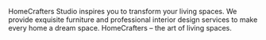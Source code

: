 HomeCrafters Studio inspires you to transform your living spaces. We provide exquisite furniture and professional interior design services to make every home a dream space. HomeCrafters – the art of living spaces.

